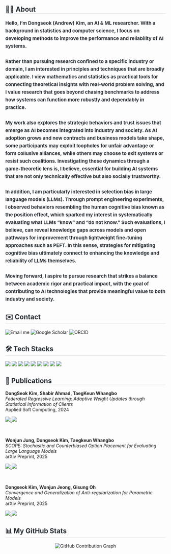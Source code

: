 <div style="text-align: left;">
  <h2 style="border-bottom: 1px solid #d8dee4; color: #282d33;"> 🙋‍♂️ About </h2>
  <div style="font-weight: 700; font-size: 15px; text-align: left; color: #282d33; line-height: 1.6;">
    Hello, I’m Dongseok (Andrew) Kim, an AI & ML researcher. With a background in statistics and computer science, I focus on developing methods to improve the performance and reliability of AI systems.<br><br>
    Rather than pursuing research confined to a specific industry or domain, I am interested in principles and techniques that are broadly applicable. I view mathematics and statistics as practical tools for connecting theoretical insights with real-world problem 
    solving, and I value research that goes beyond chasing benchmarks to address how systems can function more robustly and dependably in practice.<br><br>
    My work also explores the strategic behaviors and trust issues that emerge as AI becomes integrated into industry and society. As AI adoption grows and new contracts and business models take shape, some participants may exploit loopholes for unfair advantage or form 
    collusive alliances, while others may choose to exit systems or resist such coalitions. Investigating these dynamics through a game-theoretic lens is, I believe, essential for building AI systems that are not only technically effective but also socially trustworthy.<br><br>
    In addition, I am particularly interested in selection bias in large language models (LLMs). Through prompt engineering experiments, I observed behaviors resembling the human cognitive bias known as the position effect, which sparked my interest in systematically 
    evaluating what LLMs “know” and “do not know.” Such evaluations, I believe, can reveal knowledge gaps across models and open pathways for improvement through lightweight fine-tuning approaches such as PEFT. In this sense, strategies for mitigating cognitive bias 
    ultimately connect to enhancing the knowledge and reliability of LLMs themselves.<br><br>
    Moving forward, I aspire to pursue research that strikes a balance between academic rigor and practical impact, with the goal of contributing to AI technologies that provide meaningful value to both industry and society.
  </div>
</div>

<div style="text-align: left;">
  <h2 style="border-bottom: 1px solid #d8dee4; color: #282d33;"> ✉️ Contact </h2>

  <a href="mailto:jkds5920@gmail.com" style="text-decoration:none;">
    <img src="https://img.shields.io/badge/Gmail-EA4335?style=flat-square&logo=Gmail&logoColor=white" alt="Email me"/>
  </a>

  <a href="https://scholar.google.com/citations?user=QOt0-48AAAAJ" style="text-decoration:none;">
    <img src="https://img.shields.io/badge/Google%20Scholar-4285F4?style=flat-square&logo=googlescholar&logoColor=white" alt="Google Scholar"/>
  </a>

  <a href="https://orcid.org/0009-0006-7853-4207" style="text-decoration:none;">
    <img src="https://img.shields.io/badge/ORCID-A6CE39?style=flat-square&logo=orcid&logoColor=white" alt="ORCID"/>
  </a>
</div>

<div style="text-align: left;">
  <h2 style="border-bottom: 1px solid #d8dee4; color: #282d33;"> 🛠️ Tech Stacks </h2>
  <div align="left">
    <img src="https://img.shields.io/badge/Github-181717?style=flat-square&logo=Github&logoColor=white">
    <img src="https://img.shields.io/badge/Keras-D00000?style=flat-square&logo=Keras&logoColor=white">
    <img src="https://img.shields.io/badge/NumPy-013243?style=flat-square&logo=numpy&logoColor=white">
    <img src="https://img.shields.io/badge/pandas-150458?style=flat-square&logo=pandas&logoColor=white">
    <img src="https://img.shields.io/badge/Python-3776AB?style=flat-square&logo=Python&logoColor=white">
    <img src="https://img.shields.io/badge/PyTorch-EE4C2C?style=flat-square&logo=PyTorch&logoColor=white">
    <img src="https://img.shields.io/badge/R-276DC3?style=flat-square&logo=R&logoColor=white">
    <img src="https://img.shields.io/badge/scikit--learn-F7931E?style=flat-square&logo=scikit-learn&logoColor=white">
    <img src="https://img.shields.io/badge/Tensorflow-FF6F00?style=flat-square&logo=Tensorflow&logoColor=white">
  </div>
</div>

<div style="text-align: left;">
  <h2 style="border-bottom: 1px solid #d8dee4; color: #282d33;"> 📄 Publications </h2>
  
  <div align="left" style="margin-bottom: 15px;">
    <p><b>DongSeok Kim, Shabir Ahmad, TaegKeun Whangbo</b><br>
    <i>Federated Regressive Learning: Adaptive Weight Updates through Statistical Information of Clients</i><br>
    <span>Applied Soft Computing, 2024</span></p>
    <a href="https://doi.org/10.1016/j.asoc.2024.112043">
      <img src="https://img.shields.io/badge/Elsevier-blue?style=flat-square&logo=Elsevier&logoColor=white">
    </a>
    <a href="https://github.com/AndrewKim1997/federated-regressive-learning">
      <img src="https://img.shields.io/badge/%20Repository-181717?style=flat-square&logo=github&logoColor=white">
    </a>
  </div>
  <br>
  <div align="left" style="margin-bottom: 15px;">
    <p><b>Wonjun Jung, Dongseok Kim, Taegkeun Whangbo</b><br>
    <i>SCOPE: Stochastic and Counterbiased Option Placement for Evaluating Large Language Models</i><br>
    <span>arXiv Preprint, 2025</span></p>
    <a href="https://arxiv.org/abs/2507.18182">
      <img src="https://img.shields.io/badge/arXiv-B31B1B?style=flat-square&logo=arxiv&logoColor=white">
    </a>
    <a href="https://github.com/WonjunJeong97/SCOPE">
      <img src="https://img.shields.io/badge/%20Repository-181717?style=flat-square&logo=github&logoColor=white">
    </a>
  </div>
  <br>
  <div align="left">
    <p><b>Dongseok Kim, Wonjun Jeong, Gisung Oh</b><br>
    <i>Convergence and Generalization of Anti-regularization for Parametric Models</i><br>
    <span>arXiv Preprint, 2025</span></p>
    <a href="https://arxiv.org/abs/2508.17412">
      <img src="https://img.shields.io/badge/arXiv-B31B1B?style=flat-square&logo=arxiv&logoColor=white">
    </a>
    <a href="https://github.com/AndrewKim1997/anti-regularization-parametric-models">
      <img src="https://img.shields.io/badge/%20Repository-181717?style=flat-square&logo=github&logoColor=white">
    </a>
    <br>
  </div>
</div>

<div style="text-align: left;">
  <h2 style="border-bottom: 1px solid #d8dee4; color: #282d33;"> 📊 My GitHub Stats </h2>
  <div align="center">
    <img src="https://github-readme-activity-graph.vercel.app/graph?username=AndrewKim1997&theme=minimal" alt="GitHub Contribution Graph" />
  </div>
</div>
